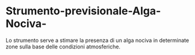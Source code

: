 # Strumento-previsionale-Alga-Nociva-
Lo strumento serve a stimare la presenza di un alga nociva in determinate zone sulla base delle condizioni atmosferiche. 
